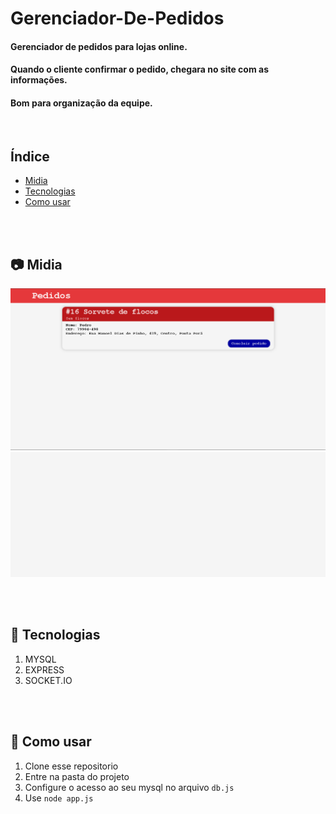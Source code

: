 # Gerenciador-De-Pedidos
#### Gerenciador de pedidos para lojas online.
#### Quando o cliente confirmar o pedido, chegara no site com as informações.
#### Bom para organização da equipe.

<br>

## Índice
* [Midia](#-midia)
* [Tecnologias](#-tecnologias)
* [Como usar](#-como-usar) 

<br><br>

## 📷 Midia

![Imagem](Pedidos.png)
![GIF](Pedidos.gif)

<br><br>

## 🔧 Tecnologias
1. MYSQL
2. EXPRESS
3. SOCKET.IO

<br><br>

## 🏁 Como usar

1. Clone esse repositorio
2. Entre na pasta do projeto
3. Configure o acesso ao seu mysql no arquivo ```db.js```
4. Use ``` node app.js ```

